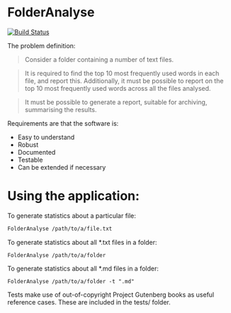 # FolderAnalyse

[![Build Status](https://travis-ci.com/rpep/folder-analyse.svg?branch=master)](https://travis-ci.com/rpep/folder-analyse)

The problem definition:

> Consider a folder containing a number of text files.

> It is required to find the top 10 most frequently used words in each file, and report this. Additionally, it must be possible to report on the top 10 most frequently used words across all the files analysed.

> It must be possible to generate a report, suitable for archiving, summarising the results.

Requirements are that the software is:

* Easy to understand
* Robust
* Documented
* Testable
* Can be extended if necessary

# Using the application:

To generate statistics about a particular file:

```bash
FolderAnalyse /path/to/a/file.txt
```

To generate statistics about all *.txt files in a folder:
```
FolderAnalyse /path/to/a/folder
```

To generate statistics about all *.md files in a folder:
```
FolderAnalyse /path/to/a/folder -t ".md"
```

Tests make use of out-of-copyright Project Gutenberg books as useful reference cases.
These are included in the tests/ folder.

